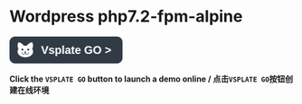 # Wordpress php7.2-fpm-alpine

<a href="https://www.vsplate.com/?docker-compose=https://github.com/vsplate/dcenvs/wordpress/php7.2-fpm-alpine"><img alt="VSPLATE GO" src="https://raw.githubusercontent.com/vsplate/images/master/vsgo_btn.png" width="200px"></a>

**Click the `VSPLATE GO` button to launch a demo online / 点击`VSPLATE GO`按钮创建在线环境**